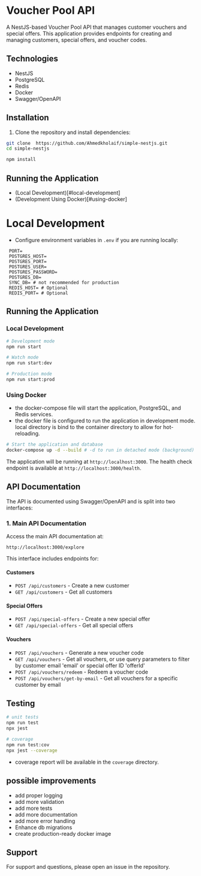 # Voucher Pool API

A NestJS-based Voucher Pool API that manages customer vouchers and special offers. This application provides endpoints for creating and managing customers, special offers, and voucher codes.

## Technologies

- NestJS
- PostgreSQL
- Redis
- Docker
- Swagger/OpenAPI


## Installation

1. Clone the repository and install dependencies:

```bash
git clone  https://github.com/Ahmedkholaif/simple-nestjs.git
cd simple-nestjs

npm install
```

## Running the Application
- (Local Development)[#local-development]
- (Development Using Docker)[#using-docker]



# Local Development

- Configure environment variables in `.env` if you are running locally: 
```env
 PORT=
 POSTGRES_HOST=
 POSTGRES_PORT=
 POSTGRES_USER=
 POSTGRES_PASSWORD=
 POSTGRES_DB=
 SYNC_DB= # not recommended for production
 REDIS_HOST= # Optional
 REDIS_PORT= # Optional
```

## Running the Application

### Local Development

```bash
# Development mode
npm run start

# Watch mode
npm run start:dev

# Production mode
npm run start:prod
```

### Using Docker

- the docker-compose file will start the application, PostgreSQL, and Redis services.
- the docker file is configured to run the application in development mode.
local directory is bind to the container directory to allow for hot-reloading.

```bash
# Start the application and database
docker-compose up -d --build # -d to run in detached mode (background) - remove it to see logs
```

The application will be running at `http://localhost:3000`.
The health check endpoint is available at `http://localhost:3000/health`.

## API Documentation

The API is documented using Swagger/OpenAPI and is split into two interfaces:

### 1. Main API Documentation
Access the main API documentation at:
```
http://localhost:3000/explore
```

This interface includes endpoints for:

#### Customers
- `POST /api/customers` - Create a new customer
- `GET /api/customers` - Get all customers

#### Special Offers
- `POST /api/special-offers` - Create a new special offer
- `GET /api/special-offers` - Get all special offers 

#### Vouchers
- `POST /api/vouchers` - Generate a new voucher code
- `GET /api/vouchers` - Get all vouchers, or use query parameters to filter by customer email 'email' or special offer ID 'offerId' 
- `POST /api/vouchers/redeem` - Redeem a voucher code
- `POST /api/vouchers/get-by-email` - Get all vouchers for a specific customer by email

## Testing

```bash
# unit tests
npm run test
npx jest

# coverage
npm run test:cov
npx jest --coverage
```

- coverage report will be available in the `coverage` directory.

## possible improvements

- add proper logging
- add more validation
- add more tests
- add more documentation
- add more error handling
- Enhance db migrations
- create production-ready docker image


## Support

For support and questions, please open an issue in the repository.
